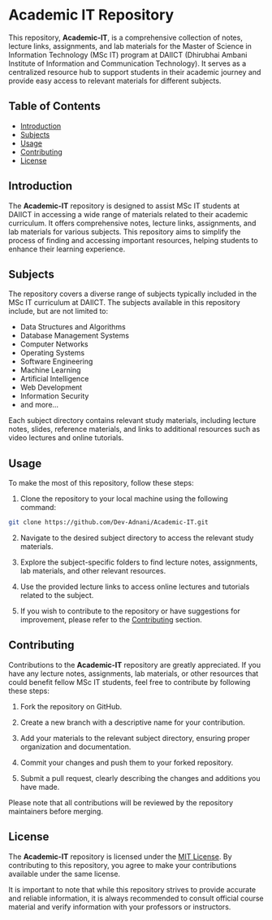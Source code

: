 # Academic IT Repository

This repository, **Academic-IT**, is a comprehensive collection of notes, lecture links, assignments, and lab materials for the Master of Science in Information Technology (MSc IT) program at DAIICT (Dhirubhai Ambani Institute of Information and Communication Technology). It serves as a centralized resource hub to support students in their academic journey and provide easy access to relevant materials for different subjects.

## Table of Contents

- [Introduction](#introduction)
- [Subjects](#subjects)
- [Usage](#usage)
- [Contributing](#contributing)
- [License](#license)

## Introduction

The **Academic-IT** repository is designed to assist MSc IT students at DAIICT in accessing a wide range of materials related to their academic curriculum. It offers comprehensive notes, lecture links, assignments, and lab materials for various subjects. This repository aims to simplify the process of finding and accessing important resources, helping students to enhance their learning experience.

## Subjects

The repository covers a diverse range of subjects typically included in the MSc IT curriculum at DAIICT. The subjects available in this repository include, but are not limited to:

- Data Structures and Algorithms
- Database Management Systems
- Computer Networks
- Operating Systems
- Software Engineering
- Machine Learning
- Artificial Intelligence
- Web Development
- Information Security
- and more...

Each subject directory contains relevant study materials, including lecture notes, slides, reference materials, and links to additional resources such as video lectures and online tutorials.

## Usage

To make the most of this repository, follow these steps:

1. Clone the repository to your local machine using the following command:

```bash
git clone https://github.com/Dev-Adnani/Academic-IT.git 
```

2. Navigate to the desired subject directory to access the relevant study materials.

3. Explore the subject-specific folders to find lecture notes, assignments, lab materials, and other relevant resources.

4. Use the provided lecture links to access online lectures and tutorials related to the subject.

5. If you wish to contribute to the repository or have suggestions for improvement, please refer to the [Contributing](#contributing) section.

## Contributing

Contributions to the **Academic-IT** repository are greatly appreciated. If you have any lecture notes, assignments, lab materials, or other resources that could benefit fellow MSc IT students, feel free to contribute by following these steps:

1. Fork the repository on GitHub.

2. Create a new branch with a descriptive name for your contribution.

3. Add your materials to the relevant subject directory, ensuring proper organization and documentation.

4. Commit your changes and push them to your forked repository.

5. Submit a pull request, clearly describing the changes and additions you have made.

Please note that all contributions will be reviewed by the repository maintainers before merging.

## License

The **Academic-IT** repository is licensed under the [MIT License](https://github.com/Dev-Adnani/Academic-IT/blob/main/LICENSE). By contributing to this repository, you agree to make your contributions available under the same license.

It is important to note that while this repository strives to provide accurate and reliable information, it is always recommended to consult official course material and verify information with your professors or instructors.

